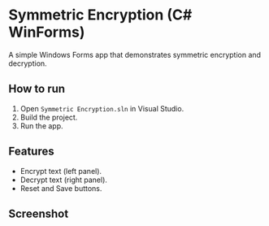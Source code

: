 # Symmetric Encryption (C# WinForms)

A simple Windows Forms app that demonstrates symmetric encryption and decryption.

## How to run
1. Open `Symmetric Encryption.sln` in Visual Studio.
2. Build the project.
3. Run the app.

## Features
- Encrypt text (left panel).
- Decrypt text (right panel).
- Reset and Save buttons.

## Screenshot
